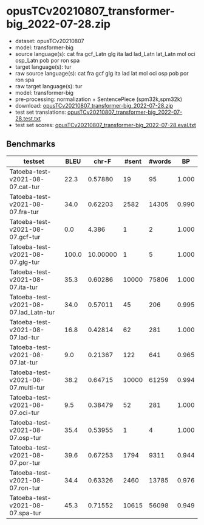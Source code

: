# opusTCv20210807_transformer-big_2022-07-28.zip

* dataset: opusTCv20210807
* model: transformer-big
* source language(s): cat fra gcf_Latn glg ita lad lad_Latn lat_Latn mol oci osp_Latn pob por ron spa
* target language(s): tur
* raw source language(s): cat fra gcf glg ita lad lat mol oci osp pob por ron spa
* raw target language(s): tur
* model: transformer-big
* pre-processing: normalization + SentencePiece (spm32k,spm32k)
* download: [opusTCv20210807_transformer-big_2022-07-28.zip](https://object.pouta.csc.fi/Tatoeba-MT-models/itc-tur/opusTCv20210807_transformer-big_2022-07-28.zip)
* test set translations: [opusTCv20210807_transformer-big_2022-07-28.test.txt](https://object.pouta.csc.fi/Tatoeba-MT-models/itc-tur/opusTCv20210807_transformer-big_2022-07-28.test.txt)
* test set scores: [opusTCv20210807_transformer-big_2022-07-28.eval.txt](https://object.pouta.csc.fi/Tatoeba-MT-models/itc-tur/opusTCv20210807_transformer-big_2022-07-28.eval.txt)

## Benchmarks

| testset | BLEU  | chr-F | #sent | #words | BP |
|---------|-------|-------|-------|--------|----|
| Tatoeba-test-v2021-08-07.cat-tur 	| 22.3 	| 0.57880 	| 19 	| 95 	| 1.000 |
| Tatoeba-test-v2021-08-07.fra-tur 	| 34.0 	| 0.62203 	| 2582 	| 14305 	| 0.990 |
| Tatoeba-test-v2021-08-07.gcf-tur 	| 0.0 	| 4.386 	| 1 	| 2 	| 1.000 |
| Tatoeba-test-v2021-08-07.glg-tur 	| 100.0 	| 10.00000 	| 1 	| 5 	| 1.000 |
| Tatoeba-test-v2021-08-07.ita-tur 	| 35.3 	| 0.60286 	| 10000 	| 75806 	| 1.000 |
| Tatoeba-test-v2021-08-07.lad_Latn-tur 	| 34.0 	| 0.57011 	| 45 	| 206 	| 0.995 |
| Tatoeba-test-v2021-08-07.lad-tur 	| 16.8 	| 0.42814 	| 62 	| 281 	| 1.000 |
| Tatoeba-test-v2021-08-07.lat-tur 	| 9.0 	| 0.21367 	| 122 	| 641 	| 0.965 |
| Tatoeba-test-v2021-08-07.multi-tur 	| 38.2 	| 0.64715 	| 10000 	| 61259 	| 0.994 |
| Tatoeba-test-v2021-08-07.oci-tur 	| 9.5 	| 0.38479 	| 52 	| 281 	| 1.000 |
| Tatoeba-test-v2021-08-07.osp-tur 	| 35.4 	| 0.53955 	| 1 	| 4 	| 1.000 |
| Tatoeba-test-v2021-08-07.por-tur 	| 39.6 	| 0.67253 	| 1794 	| 9311 	| 0.944 |
| Tatoeba-test-v2021-08-07.ron-tur 	| 34.4 	| 0.63326 	| 2460 	| 13785 	| 0.976 |
| Tatoeba-test-v2021-08-07.spa-tur 	| 45.3 	| 0.71552 	| 10615 	| 56098 	| 0.949 |


